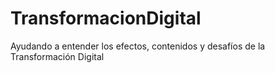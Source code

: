 # TransformacionDigital
Ayudando a entender los efectos, contenidos y desafíos de la Transformación Digital
